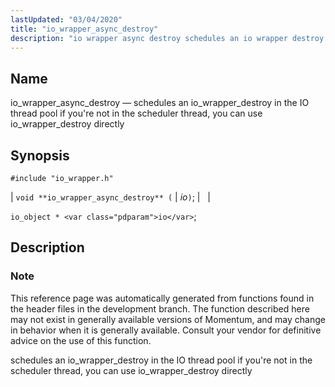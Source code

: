 ```yaml
---
lastUpdated: "03/04/2020"
title: "io_wrapper_async_destroy"
description: "io wrapper async destroy schedules an io wrapper destroy in the IO thread pool if you're not in the scheduler thread you can use io wrapper destroy directly void io wrapper async destroy io io object io This reference page was automatically generated from functions found in the header files..."
---
```


<a name="apis.io_wrapper_async_destroy"></a> 
## Name

io_wrapper_async_destroy — schedules an io_wrapper_destroy in the IO thread pool if you're not in the scheduler thread, you can use io_wrapper_destroy directly

## Synopsis

`#include "io_wrapper.h"`

| `void **io_wrapper_async_destroy** (` | <var class="pdparam">io</var>`)`; |   |

`io_object * <var class="pdparam">io</var>`;<a name="idp53516640"></a> 
## Description

### Note

This reference page was automatically generated from functions found in the header files in the development branch. The function described here may not exist in generally available versions of Momentum, and may change in behavior when it is generally available. Consult your vendor for definitive advice on the use of this function.

schedules an io_wrapper_destroy in the IO thread pool if you're not in the scheduler thread, you can use io_wrapper_destroy directly